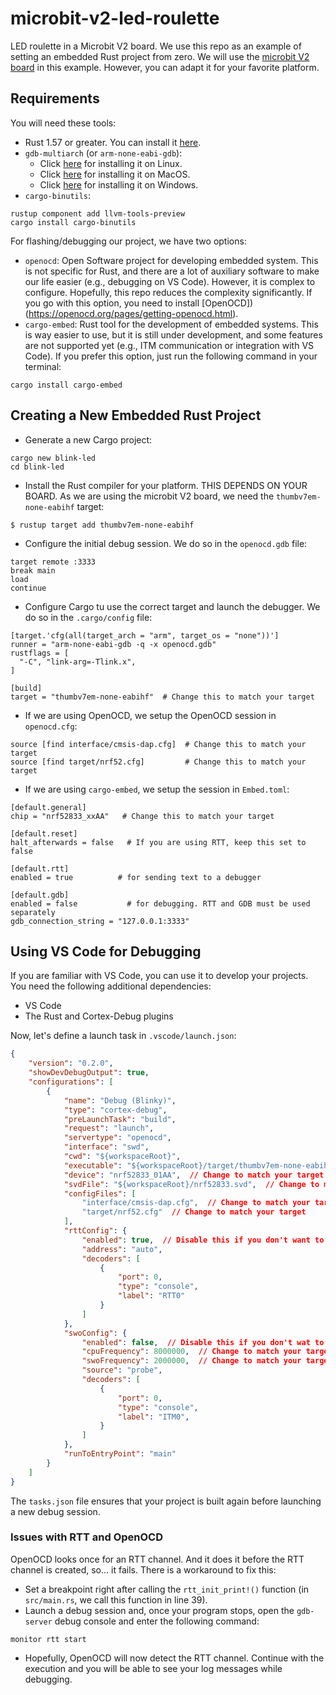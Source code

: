 # microbit-v2-led-roulette
LED roulette in a Microbit V2 board. We use this repo as an example of setting an embedded Rust project from zero. We will use the [microbit V2 board](https://microbit.org/new-microbit/) in this example. However, you can adapt it for your favorite platform.

## Requirements
You will need these tools:
- Rust 1.57 or greater. You can install it [here](https://www.rust-lang.org/tools/install).
- `gdb-multiarch` (or `arm-none-eabi-gdb`):
    - Click [here](https://docs.rust-embedded.org/discovery/microbit/03-setup/linux.html) for installing it on Linux.
    - Click [here](https://docs.rust-embedded.org/discovery/microbit/03-setup/macos.html) for installing it on MacOS.
    - Click [here](https://docs.rust-embedded.org/discovery/microbit/03-setup/windows.html) for installing it on Windows.
- `cargo-binutils`:
```shell
rustup component add llvm-tools-preview
cargo install cargo-binutils
```
For flashing/debugging our project, we have two options:
- `openocd`: Open Software project for developing embedded system. This is not specific for Rust, and there are a lot of auxiliary software to make our life easier (e.g., debugging on VS Code). However, it is complex to configure. Hopefully, this repo reduces the complexity significantly. If you go with this option, you need to install [OpenOCD])(https://openocd.org/pages/getting-openocd.html).
- `cargo-embed`: Rust tool for the development of embedded systems. This is way easier to use, but it is still under development, and some features are not supported yet (e.g., ITM communication or integration with VS Code). If you prefer this option, just run the following command in your terminal:
```shell
cargo install cargo-embed
```

## Creating a New Embedded Rust Project
- Generate a new Cargo project:
```shell
cargo new blink-led
cd blink-led
```
- Install the Rust compiler for your platform. THIS DEPENDS ON YOUR BOARD.
As we are using the microbit V2 board, we need the `thumbv7em-none-eabihf` target:
```shell
$ rustup target add thumbv7em-none-eabihf
```
- Configure the initial debug session. We do so in the `openocd.gdb` file:
```
target remote :3333
break main
load
continue
```
- Configure Cargo tu use the correct target and launch the debugger.
We do so in the `.cargo/config` file:
```shell
[target.'cfg(all(target_arch = "arm", target_os = "none"))']
runner = "arm-none-eabi-gdb -q -x openocd.gdb"
rustflags = [
  "-C", "link-arg=-Tlink.x",
]

[build]
target = "thumbv7em-none-eabihf"  # Change this to match your target
```
- If we are using OpenOCD, we setup the OpenOCD session in `openocd.cfg`:
```shell
source [find interface/cmsis-dap.cfg]  # Change this to match your target
source [find target/nrf52.cfg]         # Change this to match your target
```
- If we are using `cargo-embed`, we setup the session in `Embed.toml`:
```shell
[default.general]
chip = "nrf52833_xxAA"   # Change this to match your target

[default.reset]
halt_afterwards = false   # If you are using RTT, keep this set to false

[default.rtt]
enabled = true          # for sending text to a debugger

[default.gdb]
enabled = false           # for debugging. RTT and GDB must be used separately
gdb_connection_string = "127.0.0.1:3333"
```

## Using VS Code for Debugging
If you are familiar with VS Code, you can use it to develop your projects. You need the following additional dependencies:
- VS Code
- The Rust and Cortex-Debug plugins

Now, let's define a launch task in `.vscode/launch.json`:
```json
{
    "version": "0.2.0",
    "showDevDebugOutput": true,
    "configurations": [
        {
            "name": "Debug (Blinky)",
            "type": "cortex-debug",
            "preLaunchTask": "build",
            "request": "launch",
            "servertype": "openocd",
            "interface": "swd",
            "cwd": "${workspaceRoot}",
            "executable": "${workspaceRoot}/target/thumbv7em-none-eabihf/debug/blink-led",  // change to match your project
            "device": "nrf52833_01AA",  // Change to match your target
            "svdFile": "${workspaceRoot}/nrf52833.svd",  // Change to match your target
            "configFiles": [
                "interface/cmsis-dap.cfg",  // Change to match your target
                "target/nrf52.cfg"  // Change to match your target
            ],
            "rttConfig": {
                "enabled": true,  // Disable this if you don't want to use RTT to debug
                "address": "auto",
                "decoders": [
                    {
                        "port": 0,
                        "type": "console",
                        "label": "RTT0"
                    }
                ]
            },
            "swoConfig": {
                "enabled": false,  // Disable this if you don't wat to use ITM to debug
                "cpuFrequency": 8000000,  // Change to match your target
                "swoFrequency": 2000000,  // Change to match your target
                "source": "probe",
                "decoders": [
                    {
                        "port": 0,
                        "type": "console",
                        "label": "ITM0",
                    }
                ]
            },
            "runToEntryPoint": "main"
        }
    ]
}
```

The `tasks.json` file ensures that your project is built again before launching a new debug session.
 
 ### Issues with RTT and OpenOCD
 OpenOCD looks once for an RTT channel. And it does it before the RTT channel is created, so... it fails. There is a workaround to fix this:
 - Set a breakpoint right <it>after</it> calling the `rtt_init_print!()` function (in `src/main.rs`, we call this function in line 39).
 - Launch a debug session and, once your program stops, open the `gdb-server` debug console and enter the following command:
 ```shell
 monitor rtt start
 ```
 - Hopefully, OpenOCD will now detect the RTT channel. Continue with the execution and you will be able to see your log messages while debugging.
